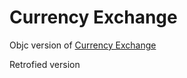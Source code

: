 # Currency Exchange

Objc version of [Currency Exchange](https://github.com/francistopher/CurrencyExchangeSwift)

Retrofied version
